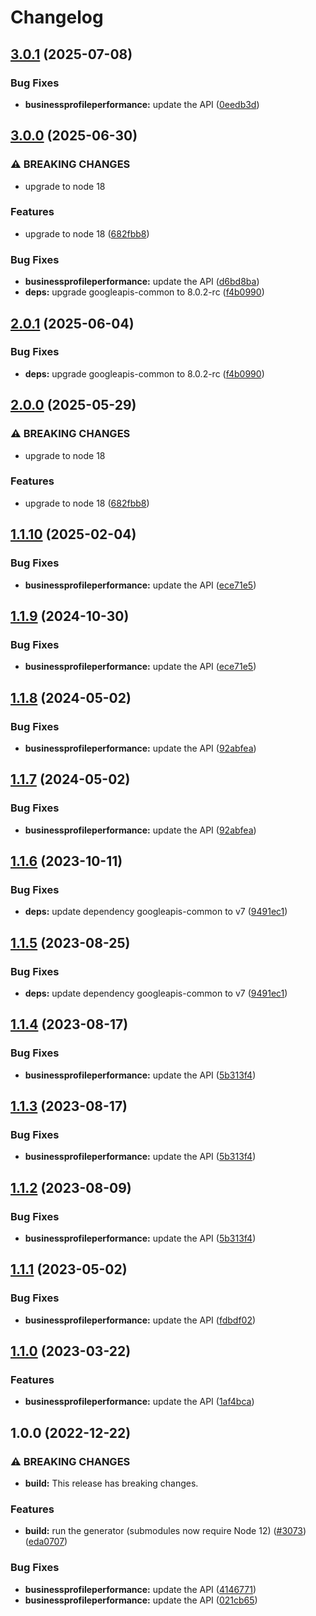 # Changelog

## [3.0.1](https://github.com/googleapis/google-api-nodejs-client/compare/businessprofileperformance-v3.0.0...businessprofileperformance-v3.0.1) (2025-07-08)


### Bug Fixes

* **businessprofileperformance:** update the API ([0eedb3d](https://github.com/googleapis/google-api-nodejs-client/commit/0eedb3d8860b9a462e291e7b4cc1b9ba65d8e9eb))

## [3.0.0](https://github.com/googleapis/google-api-nodejs-client/compare/businessprofileperformance-v2.0.1...businessprofileperformance-v3.0.0) (2025-06-30)


### ⚠ BREAKING CHANGES

* upgrade to node 18

### Features

* upgrade to node 18 ([682fbb8](https://github.com/googleapis/google-api-nodejs-client/commit/682fbb869189ae92b3e9a194d37d0548af0c1f92))


### Bug Fixes

* **businessprofileperformance:** update the API ([d6bd8ba](https://github.com/googleapis/google-api-nodejs-client/commit/d6bd8ba20da1ca02adf2977879f4601668be4adf))
* **deps:** upgrade googleapis-common to 8.0.2-rc ([f4b0990](https://github.com/googleapis/google-api-nodejs-client/commit/f4b099071040cfbcfe4a2e7d487d45ee93b369e0))

## [2.0.1](https://github.com/googleapis/google-api-nodejs-client/compare/businessprofileperformance-v2.0.0...businessprofileperformance-v2.0.1) (2025-06-04)


### Bug Fixes

* **deps:** upgrade googleapis-common to 8.0.2-rc ([f4b0990](https://github.com/googleapis/google-api-nodejs-client/commit/f4b099071040cfbcfe4a2e7d487d45ee93b369e0))

## [2.0.0](https://github.com/googleapis/google-api-nodejs-client/compare/businessprofileperformance-v1.1.10...businessprofileperformance-v2.0.0) (2025-05-29)


### ⚠ BREAKING CHANGES

* upgrade to node 18

### Features

* upgrade to node 18 ([682fbb8](https://github.com/googleapis/google-api-nodejs-client/commit/682fbb869189ae92b3e9a194d37d0548af0c1f92))

## [1.1.10](https://github.com/googleapis/google-api-nodejs-client/compare/businessprofileperformance-v1.1.9...businessprofileperformance-v1.1.10) (2025-02-04)


### Bug Fixes

* **businessprofileperformance:** update the API ([ece71e5](https://github.com/googleapis/google-api-nodejs-client/commit/ece71e560f7bf74d6e823304ee1501c5a981e971))

## [1.1.9](https://github.com/googleapis/google-api-nodejs-client/compare/businessprofileperformance-v1.1.8...businessprofileperformance-v1.1.9) (2024-10-30)


### Bug Fixes

* **businessprofileperformance:** update the API ([ece71e5](https://github.com/googleapis/google-api-nodejs-client/commit/ece71e560f7bf74d6e823304ee1501c5a981e971))

## [1.1.8](https://github.com/googleapis/google-api-nodejs-client/compare/businessprofileperformance-v1.1.7...businessprofileperformance-v1.1.8) (2024-05-02)


### Bug Fixes

* **businessprofileperformance:** update the API ([92abfea](https://github.com/googleapis/google-api-nodejs-client/commit/92abfea3a06b9714b650f6846469a434ff9d8c71))

## [1.1.7](https://github.com/googleapis/google-api-nodejs-client/compare/businessprofileperformance-v1.1.6...businessprofileperformance-v1.1.7) (2024-05-02)


### Bug Fixes

* **businessprofileperformance:** update the API ([92abfea](https://github.com/googleapis/google-api-nodejs-client/commit/92abfea3a06b9714b650f6846469a434ff9d8c71))

## [1.1.6](https://github.com/googleapis/google-api-nodejs-client/compare/businessprofileperformance-v1.1.5...businessprofileperformance-v1.1.6) (2023-10-11)


### Bug Fixes

* **deps:** update dependency googleapis-common to v7 ([9491ec1](https://github.com/googleapis/google-api-nodejs-client/commit/9491ec1cdc3c413e7d73edcfcd59cf5c28a7c855))

## [1.1.5](https://github.com/googleapis/google-api-nodejs-client/compare/businessprofileperformance-v1.1.4...businessprofileperformance-v1.1.5) (2023-08-25)


### Bug Fixes

* **deps:** update dependency googleapis-common to v7 ([9491ec1](https://github.com/googleapis/google-api-nodejs-client/commit/9491ec1cdc3c413e7d73edcfcd59cf5c28a7c855))

## [1.1.4](https://github.com/googleapis/google-api-nodejs-client/compare/businessprofileperformance-v1.1.3...businessprofileperformance-v1.1.4) (2023-08-17)


### Bug Fixes

* **businessprofileperformance:** update the API ([5b313f4](https://github.com/googleapis/google-api-nodejs-client/commit/5b313f49201d721fee03d7bf8246184187a5d11c))

## [1.1.3](https://github.com/googleapis/google-api-nodejs-client/compare/businessprofileperformance-v1.1.2...businessprofileperformance-v1.1.3) (2023-08-17)


### Bug Fixes

* **businessprofileperformance:** update the API ([5b313f4](https://github.com/googleapis/google-api-nodejs-client/commit/5b313f49201d721fee03d7bf8246184187a5d11c))

## [1.1.2](https://github.com/googleapis/google-api-nodejs-client/compare/businessprofileperformance-v1.1.1...businessprofileperformance-v1.1.2) (2023-08-09)


### Bug Fixes

* **businessprofileperformance:** update the API ([5b313f4](https://github.com/googleapis/google-api-nodejs-client/commit/5b313f49201d721fee03d7bf8246184187a5d11c))

## [1.1.1](https://github.com/googleapis/google-api-nodejs-client/compare/businessprofileperformance-v1.1.0...businessprofileperformance-v1.1.1) (2023-05-02)


### Bug Fixes

* **businessprofileperformance:** update the API ([fdbdf02](https://github.com/googleapis/google-api-nodejs-client/commit/fdbdf02c86951783f913f471f874e94ec20e5843))

## [1.1.0](https://github.com/googleapis/google-api-nodejs-client/compare/businessprofileperformance-v1.0.0...businessprofileperformance-v1.1.0) (2023-03-22)


### Features

* **businessprofileperformance:** update the API ([1af4bca](https://github.com/googleapis/google-api-nodejs-client/commit/1af4bcac450512b155d866746349d04388bb09f2))

## 1.0.0 (2022-12-22)


### ⚠ BREAKING CHANGES

* **build:** This release has breaking changes.

### Features

* **build:** run the generator (submodules now require Node 12) ([#3073](https://github.com/googleapis/google-api-nodejs-client/issues/3073)) ([eda0707](https://github.com/googleapis/google-api-nodejs-client/commit/eda07079dadab46a80b6f9ede618f4f43030169e))


### Bug Fixes

* **businessprofileperformance:** update the API ([4146771](https://github.com/googleapis/google-api-nodejs-client/commit/414677137630400309f84f5d1113df42d538e60a))
* **businessprofileperformance:** update the API ([021cb65](https://github.com/googleapis/google-api-nodejs-client/commit/021cb651a6f33787f0eac4a5e82dc49ee33dcd48))
